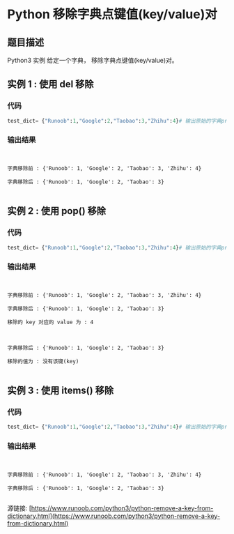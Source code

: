 # Python 移除字典点键值(key/value)对

## 题目描述
Python3 实例
给定一个字典， 移除字典点键值(key/value)对。

## 实例 1 : 使用 del 移除
### 代码
```python
test_dict= {"Runoob":1,"Google":2,"Taobao":3,"Zhihu":4}# 输出原始的字典print("字典移除前 :"+str(test_dict))# 使用 del 移除 Zhihudeltest_dict['Zhihu']# 输出移除后的字典print("字典移除后 :"+str(test_dict))# 移除没有的 key 会报错#del test_dict['Baidu']
```
### 输出结果
```

字典移除前 : {'Runoob': 1, 'Google': 2, 'Taobao': 3, 'Zhihu': 4}
字典移除后 : {'Runoob': 1, 'Google': 2, 'Taobao': 3}

```
## 实例 2 : 使用 pop() 移除
### 代码
```python
test_dict= {"Runoob":1,"Google":2,"Taobao":3,"Zhihu":4}# 输出原始的字典print("字典移除前 :"+str(test_dict))# 使用 pop 移除 Zhihuremoved_value=test_dict.pop('Zhihu')# 输出移除后的字典print("字典移除后 :"+str(test_dict))print("移除的 key 对应的 value 为 :"+str(removed_value))print('\r')# 使用 pop() 移除没有的 key 不会发生异常，我们可以自定义提示信息removed_value=test_dict.pop('Baidu','没有该键(key)')# 输出移除后的字典print("字典移除后 :"+str(test_dict))print("移除的值为 :"+str(removed_value))
```
### 输出结果
```

字典移除前 : {'Runoob': 1, 'Google': 2, 'Taobao': 3, 'Zhihu': 4}
字典移除后 : {'Runoob': 1, 'Google': 2, 'Taobao': 3}
移除的 key 对应的 value 为 : 4

字典移除后 : {'Runoob': 1, 'Google': 2, 'Taobao': 3}
移除的值为 : 没有该键(key)

```
## 实例 3 : 使用 items() 移除
### 代码
```python
test_dict= {"Runoob":1,"Google":2,"Taobao":3,"Zhihu":4}# 输出原始的字典print("字典移除前 :"+str(test_dict))# 使用 pop 移除 Zhihunew_dict= {key:valforkey,valintest_dict.items()ifkey!='Zhihu'}# 输出移除后的字典print("字典移除后 :"+str(new_dict))
```
### 输出结果
```

字典移除前 : {'Runoob': 1, 'Google': 2, 'Taobao': 3, 'Zhihu': 4}
字典移除后 : {'Runoob': 1, 'Google': 2, 'Taobao': 3}

```
源链接: [https://www.runoob.com/python3/python-remove-a-key-from-dictionary.html](https://www.runoob.com/python3/python-remove-a-key-from-dictionary.html)